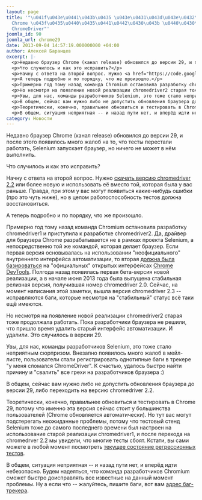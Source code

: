 ```yaml
---
layout: page
title: '"\u041f\u043e\u0441\u043b\u0435 \u043e\u0431\u043d\u043e\u0432\u043b\u0435\u043d\u0438\u044f
  Chrome \u043f\u0435\u0440\u0435\u0441\u0442\u0430\u043b \u0440\u0430\u0431\u043e\u0442\u0430\u0442\u044c
  ChromeDriver"'
joomla_id: 90
joomla_url: chrome29
date: 2013-09-04 14:57:19.000000000 +04:00
author: Алексей Баранцев
excerpt: |-
  <p>Недавно браузер Chrome (канал release) обновился до версии 29, и после этого появилось много жалоб на то, что тесты перестали работать, Selenium запускает браузер, но ничего не может в нём выполнить.</p>
  <p>Что случилось и как это исправить?</p>
  <p>Начну с ответа на второй вопрос. Нужно <a href="https://code.google.com/p/chromedriver/downloads/list">скачать версию chromedriver 2.2</a> или более новую и использовать её вместо той, которая была у вас раньше. Правда, при этом у вас могут появиться какие-нибудь ошибки (про это чуть ниже), но в целом работоспособность тестов должна восстановиться.</p>
  <p>А теперь подробно и по порядку, что же произошло.</p>
  <p>Примерно год тому назад команда Chromium остановила разработку chromedriver1 и приступила к разработке chromedriver2. Да, драйвер для браузера Chrome разрабатывается не в рамках проекта Selenium, а непосредственно той же командой, которая делает браузер. Если первая версия основывалась на использовании "неофициального" внутреннего интерфейса автоматизации, то вторая <a href="https://docs.google.com/document/d/1FAuPLN92rSinz55J7R3H1hHmmQBuXiO3SUGIeZW1lI0/edit">должна была базироваться</a> на "официальных" открытых интерфейсах <a href="https://developers.google.com/chrome-developer-tools/">Chrome DevTools</a>. Полгода назад появилась первая бета-версия новой реализации, а в начале июня 2013 года была выпущена стабильная релизная версия, получившая номер chromedriver 2.0. Сейчас, на момент написания этой заметки, вышла версия chromedriver 2.3 -- исправляются баги, которые несмотря на "стабильный" статус всё таки ещё имеются.</p>
  <p>Но несмотря на появление новой реализации chromedriver2 старая тоже продолжала работать. Пока разработчики браузера не решили, что пришло время удалить старый интерфейс автоматизации. И удалили. Это случилось в версии 29.</p>
  <p>Увы, для нас, команды разработчиков Selenium, это тоже стало неприятным сюрпризом. Внезапно появилось много жалоб в мейл-листе, пользователи стали регистрировать однотипные баги в трекере "у меня сломался ChromeDriver". К счастью, удалось быстро найти причину и "свалить" все грехи на разработчиков браузера :)</p>
  <p>В общем, сейчас вам нужно либо не допустить обновления браузера до версии 29, либо переходить на версию chromedriver 2.2.</p>
  <p>Теоретически, конечно, правильнее обновиться и тестировать в Chrome 29, потому что именно эта версия сейчас стоит у большинства пользователей (Chrome обновляется автоматически). Но тут вас могут подстерегать неожиданные проблемы, потому что тестовый стенд Selenium тоже до самого последнего времени был настроен на использование старой реализации chromedriver1, и после перехода на chromedrver 2.2 мы увидели, что многие тесты сбоят. Кстати, вы сами можете в любой момент посмотреть <a href="http://ci.seleniumhq.org:8080/">текущее состояние регрессионных тестов</a>.</p>
  <p>В общем, ситуация неприятная -- и назад пути нет, и вперёд идти небезопасно. Будем надеяться, что команда разработчиков Chromium сможет быстро доисправлять все известные на данный момент проблемы. Ну а если что -- жалуйтесь, пишите баги, вот вам <a href="https://code.google.com/p/chromedriver/issues/list">адрес баг-трекера</a>.</p>
category: Новости
---
```

<p>Недавно браузер Chrome (канал release) обновился до версии 29, и после этого появилось много жалоб на то, что тесты перестали работать, Selenium запускает браузер, но ничего не может в нём выполнить.</p>
<p>Что случилось и как это исправить?</p>
<p>Начну с ответа на второй вопрос. Нужно <a href="https://code.google.com/p/chromedriver/downloads/list">скачать версию chromedriver 2.2</a> или более новую и использовать её вместо той, которая была у вас раньше. Правда, при этом у вас могут появиться какие-нибудь ошибки (про это чуть ниже), но в целом работоспособность тестов должна восстановиться.</p>
<p>А теперь подробно и по порядку, что же произошло.</p>
<p>Примерно год тому назад команда Chromium остановила разработку chromedriver1 и приступила к разработке chromedriver2. Да, драйвер для браузера Chrome разрабатывается не в рамках проекта Selenium, а непосредственно той же командой, которая делает браузер. Если первая версия основывалась на использовании "неофициального" внутреннего интерфейса автоматизации, то вторая <a href="https://docs.google.com/document/d/1FAuPLN92rSinz55J7R3H1hHmmQBuXiO3SUGIeZW1lI0/edit">должна была базироваться</a> на "официальных" открытых интерфейсах <a href="https://developers.google.com/chrome-developer-tools/">Chrome DevTools</a>. Полгода назад появилась первая бета-версия новой реализации, а в начале июня 2013 года была выпущена стабильная релизная версия, получившая номер chromedriver 2.0. Сейчас, на момент написания этой заметки, вышла версия chromedriver 2.3 -- исправляются баги, которые несмотря на "стабильный" статус всё таки ещё имеются.</p>
<p>Но несмотря на появление новой реализации chromedriver2 старая тоже продолжала работать. Пока разработчики браузера не решили, что пришло время удалить старый интерфейс автоматизации. И удалили. Это случилось в версии 29.</p>
<p>Увы, для нас, команды разработчиков Selenium, это тоже стало неприятным сюрпризом. Внезапно появилось много жалоб в мейл-листе, пользователи стали регистрировать однотипные баги в трекере "у меня сломался ChromeDriver". К счастью, удалось быстро найти причину и "свалить" все грехи на разработчиков браузера :)</p>
<p>В общем, сейчас вам нужно либо не допустить обновления браузера до версии 29, либо переходить на версию chromedriver 2.2.</p>
<p>Теоретически, конечно, правильнее обновиться и тестировать в Chrome 29, потому что именно эта версия сейчас стоит у большинства пользователей (Chrome обновляется автоматически). Но тут вас могут подстерегать неожиданные проблемы, потому что тестовый стенд Selenium тоже до самого последнего времени был настроен на использование старой реализации chromedriver1, и после перехода на chromedrver 2.2 мы увидели, что многие тесты сбоят. Кстати, вы сами можете в любой момент посмотреть <a href="http://ci.seleniumhq.org:8080/">текущее состояние регрессионных тестов</a>.</p>
<p>В общем, ситуация неприятная -- и назад пути нет, и вперёд идти небезопасно. Будем надеяться, что команда разработчиков Chromium сможет быстро доисправлять все известные на данный момент проблемы. Ну а если что -- жалуйтесь, пишите баги, вот вам <a href="https://code.google.com/p/chromedriver/issues/list">адрес баг-трекера</a>.</p>
